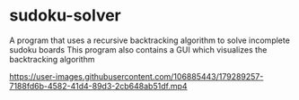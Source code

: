 # sudoku-solver
A program that uses a recursive backtracking algorithm to solve incomplete sudoku boards
This program also contains a GUI which visualizes the backtracking algorithm

https://user-images.githubusercontent.com/106885443/179289257-7188fd6b-4582-41d4-89d3-2cb648ab51df.mp4
